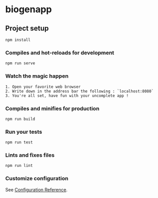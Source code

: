 # biogenapp

## Project setup
```
npm install
```

### Compiles and hot-reloads for development
```
npm run serve
```

### Watch the magic happen
```
1. Open your favorite web browser
2. Write down in the address bar the following : `localhost:8080`
3. You're all set, have fun with your uncomplete app !
```




### Compiles and minifies for production
```
npm run build
```

### Run your tests
```
npm run test
```

### Lints and fixes files
```
npm run lint
```

### Customize configuration
See [Configuration Reference](https://cli.vuejs.org/config/).
